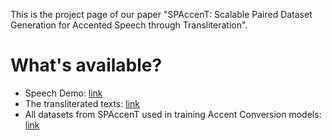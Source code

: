 This is the project page of our paper "SPAccenT: Scalable Paired Dataset Generation for Accented Speech through Transliteration". 

# What's available?
- Speech Demo: [link](https://shinshoji01.github.io/SPAccenT-Demo/)
- The transliterated texts: [link](https://github.com/shinshoji01/SPAccenT/tree/main/transliteration)
- All datasets from SPAccenT used in training Accent Conversion models: [link](https://cuhko365-my.sharepoint.com/personal/222043003_link_cuhk_edu_cn/_layouts/15/onedrive.aspx?id=%2Fpersonal%2F222043003%5Flink%5Fcuhk%5Fedu%5Fcn%2FDocuments%2FDataShare%2FSPAccenT&ga=1)